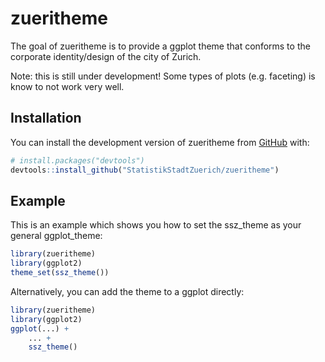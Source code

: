 
# zueritheme

<!-- badges: start -->
<!-- badges: end -->

The goal of zueritheme is to provide a ggplot theme that conforms to the corporate identity/design of the city of Zurich.

Note: this is still under development! Some types of plots (e.g. faceting) is know to not work very well.

## Installation

You can install the development version of zueritheme from [GitHub](https://github.com/) with:

``` r
# install.packages("devtools")
devtools::install_github("StatistikStadtZuerich/zueritheme")
```

## Example

This is an example which shows you how to set the ssz_theme as your general ggplot_theme:

``` r
library(zueritheme)
library(ggplot2)
theme_set(ssz_theme())
```

Alternatively, you can add the theme to a ggplot directly:
``` r
library(zueritheme)
library(ggplot2)
ggplot(...) +
	... +
	ssz_theme()
```

